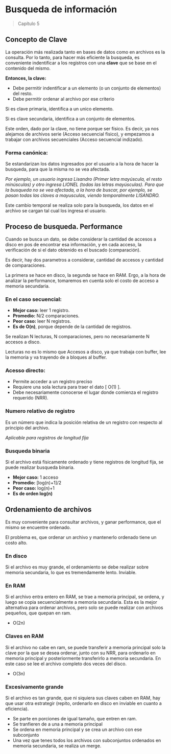 # Busqueda de información
> Capítulo 5

## Concepto de Clave
La operación más realizada tanto en bases de datos como en archivos es la consulta.
Por lo tanto, para hacer más eficiente la busqueda, es conveniente indentificar a los registros con una **clave** que se base en el contenido del mismo.

**Entonces, la clave:**
* Debe permitir indentificar a un elemento (o un conjunto de elementos) del resto.
* Debe permitir ordenar al archivo por ese criterio

Si es clave primaria, identifica a un unico elemento.

Si es clave secundaria, identifica a un conjunto de elementos.

Este orden, dado por la clave, no tiene porque ser físico. Es decir, ya nos alejamos de archivos serie (Acceso secuencial físico), y empezamos a trabajar con archivos secuenciales (Acceso secuencial indizado).

### Forma canónica:
Se estandarizan los datos ingresados por el usuario a la hora de hacer la busqueda, para que la misma no se vea afectada.

*Por ejemplo, un usuario ingresa Lisandro (Primer letra mayúscula, el resto minúsculas) y otro ingresa LIONEL (todas las letras mayúsculas).
Para que la busqueda no se vea afectada, a la hora de buscar, por ejemplo, se pasan todas las claves a mayusculas, viendo temporalmente LISANDRO.*

Este cambio temporal se realiza solo para la busqueda, los datos en el archivo se cargan tal cual los ingresa el usuario.

## Proceso de busqueda. Performance
Cuando se busca un dato, se debe considerar la cantidad de accesos a disco en pos de encontrar esa información, y en cada acceso, la verificación de si el dato obtenido es el buscado (comparación).

Es decir, hay dos parametros a considerar, cantidad de accesos y cantidad de comparaciones.

La primera se hace en disco, la segunda se hace en RAM.
Ergo, a la hora de analizar la performance, tomaremos en cuenta solo el costo de acceso a memoria secundaria.

### En el caso secuencial:
* **Mejor caso:** leer 1 registro.
* **Promedio:** N/2 comparaciones.
* **Peor caso:** leer N registros.
* **Es de O(n)**, porque depende de la cantidad de registros.
  
Se realizan N lecturas, N comparaciones, pero no necesariamente N accesos a disco.

Lecturas no es lo mismo que Accesos a disco, ya que trabaja con buffer, lee la memoria y va trayendo de a bloques al buffer.

### Acesso directo:
* Permite acceder a un registro preciso
* Requiere una sola lectura para traer el dato [ O(1) ].
* Debe necesariamente conocerse el lugar donde comienza el registro requerido (NRR).

### Numero relativo de registro
Es un número que indica la posición relativa de un registro con respecto al principio del archivo.

*Aplicable para registros de longitud fija*

### Busqueda binaria
Si el archivo está físicamente ordenado y tiene registros de longitud fija, se puede realizar busqueda binaria.
* **Mejor caso:** 1 acceso
* **Promedio:** [log(n)+1]/2
* **Peor caso:** log(n)+1
* **Es de orden log(n)**
  
## Ordenamiento de archivos
Es muy conveniente para consultar archivos, y ganar performance, que el mismo se encuentre ordenado.

El problema es, que ordenar un archivo y mantenerlo ordenado tiene un costo alto.

### En disco
Si el archivo es muy grande, el ordenamiento se debe realizar sobre memoria secundaria, lo que es tremendamente lento. Inviable.

### En RAM
Si el archivo entra entero en RAM, se trae a memoria principal, se ordena, y luego se copia secuencialmente a memoria secundaria. Esta es la mejor alternativa para ordenar archivos, pero solo se puede realizar con archivos pequeños, que quepan en ram.
* O(2n)

### Claves en RAM 
Si el archivo no cabe en ram, se puede transferir a memoria principal solo la clave por la que se desea ordenar, junto con su NRR, para ordenarlo en memoria principal y posteriormente transferirlo a memoria secundaria. En este caso se lee el archivo completo dos veces del disco.
* O(3n)

### Excesivamente grande
Si el archivo es tan grande, que ni siquiera sus claves caben en RAM, hay que usar otra estrategir (repito, ordenarlo en disco en inviable en cuanto a eficiencia).

* Se parte en porciones de igual tamaño, que entren en ram.
* Se tranfieren de a una a memoria principal
* Se ordena en memoria principal y se crea un archivo con ese subconjunto
* Una vez que tenes todos los archivos con subconjuntos ordenados en memoria secundaria, se realiza un merge.

